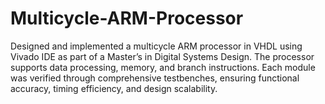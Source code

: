 # Multicycle-ARM-Processor
Designed and implemented a multicycle ARM processor in VHDL using Vivado IDE as part of a Master’s in Digital Systems Design. The processor supports data processing, memory, and branch instructions. Each module was verified through comprehensive testbenches, ensuring functional accuracy, timing efficiency, and design scalability.
